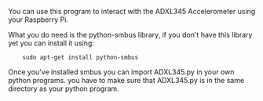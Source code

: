 You can use this program to interact with the ADXL345 Accelerometer using your
Raspberry Pi.

What you do need is the python-smbus library, if you don't have this library yet
you can install it using:
```
	sudo apt-get install python-smbus
```
	
Once you've installed smbus you can import ADXL345.py in your own python programs.
you have to make sure that ADXL345.py is in the same directory as your python program.